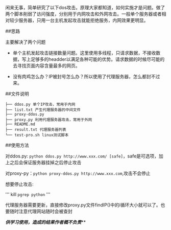 闲来无事，简单研究了以下dos攻击。原理大家都知道，如何实施才是问题。做了两个脚本削弱了访问强度，分别用于内网攻击和外网攻击。一般单个服务器或者相对较少服务器，只用一台主机发起攻击就能拒绝服务，内网效果更明显。

##思路

主要解决了两个问题
* 单个主机发起攻击链接数量问题。这里使用多线程，只请求数据，不接收数据，写上足够多的headder以满足各种可能的优势。请求数据的时候尽可能的去寻找页面内容含量最多的网页。

* 没有肉鸡怎么办？IP被封号怎么办？所以使用了代理服务器，怎么都封不过来。

##文件说明

```
├── ddos.py 单个IP攻击，常用于内网
├── list.txt 产生代理服务器的中间文件
├── proxy-ddos.py 
├── proxy.py 利用代理服务器攻击，常用于外网
├── README.md
├── result.txt 代理服务器列表
└── test-pro.sh linux测试脚本
```

##使用方法

对ddos.py: `python ddos.py http://www.xxx.com/ [safe]`，safe是可选项，加上之后会保证服务器挂掉之后停止攻击

对proxy-py：`python proxy-ddos.py http://www.xxx.com`,攻击不会停止

想要停止攻击: 

'''
kill `pgrep python`
'''

代理服务器需要更新，直接修改proxy.py文件findIP()中的i循环大小就可以了。也要随时注意代理网站随时会被查封

*****供学习使用，造成的结果作者概不负责*******
